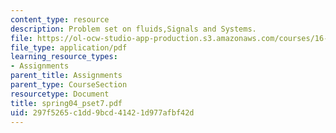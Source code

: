 ```yaml
---
content_type: resource
description: Problem set on fluids,Signals and Systems.
file: https://ol-ocw-studio-app-production.s3.amazonaws.com/courses/16-01-unified-engineering-i-ii-iii-iv-fall-2005-spring-2006/297f5265c1dd9bcd41421d977afbf42d_spring04_pset7.pdf
file_type: application/pdf
learning_resource_types:
- Assignments
parent_title: Assignments
parent_type: CourseSection
resourcetype: Document
title: spring04_pset7.pdf
uid: 297f5265-c1dd-9bcd-4142-1d977afbf42d
---
```

